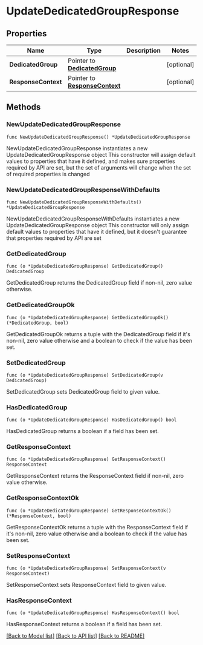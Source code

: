 # UpdateDedicatedGroupResponse

## Properties

Name | Type | Description | Notes
------------ | ------------- | ------------- | -------------
**DedicatedGroup** | Pointer to [**DedicatedGroup**](DedicatedGroup.md) |  | [optional] 
**ResponseContext** | Pointer to [**ResponseContext**](ResponseContext.md) |  | [optional] 

## Methods

### NewUpdateDedicatedGroupResponse

`func NewUpdateDedicatedGroupResponse() *UpdateDedicatedGroupResponse`

NewUpdateDedicatedGroupResponse instantiates a new UpdateDedicatedGroupResponse object
This constructor will assign default values to properties that have it defined,
and makes sure properties required by API are set, but the set of arguments
will change when the set of required properties is changed

### NewUpdateDedicatedGroupResponseWithDefaults

`func NewUpdateDedicatedGroupResponseWithDefaults() *UpdateDedicatedGroupResponse`

NewUpdateDedicatedGroupResponseWithDefaults instantiates a new UpdateDedicatedGroupResponse object
This constructor will only assign default values to properties that have it defined,
but it doesn't guarantee that properties required by API are set

### GetDedicatedGroup

`func (o *UpdateDedicatedGroupResponse) GetDedicatedGroup() DedicatedGroup`

GetDedicatedGroup returns the DedicatedGroup field if non-nil, zero value otherwise.

### GetDedicatedGroupOk

`func (o *UpdateDedicatedGroupResponse) GetDedicatedGroupOk() (*DedicatedGroup, bool)`

GetDedicatedGroupOk returns a tuple with the DedicatedGroup field if it's non-nil, zero value otherwise
and a boolean to check if the value has been set.

### SetDedicatedGroup

`func (o *UpdateDedicatedGroupResponse) SetDedicatedGroup(v DedicatedGroup)`

SetDedicatedGroup sets DedicatedGroup field to given value.

### HasDedicatedGroup

`func (o *UpdateDedicatedGroupResponse) HasDedicatedGroup() bool`

HasDedicatedGroup returns a boolean if a field has been set.

### GetResponseContext

`func (o *UpdateDedicatedGroupResponse) GetResponseContext() ResponseContext`

GetResponseContext returns the ResponseContext field if non-nil, zero value otherwise.

### GetResponseContextOk

`func (o *UpdateDedicatedGroupResponse) GetResponseContextOk() (*ResponseContext, bool)`

GetResponseContextOk returns a tuple with the ResponseContext field if it's non-nil, zero value otherwise
and a boolean to check if the value has been set.

### SetResponseContext

`func (o *UpdateDedicatedGroupResponse) SetResponseContext(v ResponseContext)`

SetResponseContext sets ResponseContext field to given value.

### HasResponseContext

`func (o *UpdateDedicatedGroupResponse) HasResponseContext() bool`

HasResponseContext returns a boolean if a field has been set.


[[Back to Model list]](../README.md#documentation-for-models) [[Back to API list]](../README.md#documentation-for-api-endpoints) [[Back to README]](../README.md)


